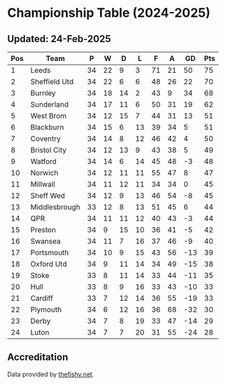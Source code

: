 # Championship Table (2024-2025)
## Updated: 24-Feb-2025

| Pos | Team | P | W | D | L | F | A | GD | Pts |
| --- | --- | --- | --- | --- | --- | --- | --- | --- | --- |
| 1 | Leeds | 34 | 22 | 9 | 3 | 71 | 21 | 50 | 75 |
| 2 | Sheffield Utd | 34 | 22 | 6 | 6 | 48 | 26 | 22 | 70 |
| 3 | Burnley | 34 | 18 | 14 | 2 | 43 | 9 | 34 | 68 |
| 4 | Sunderland | 34 | 17 | 11 | 6 | 50 | 31 | 19 | 62 |
| 5 | West Brom | 34 | 12 | 15 | 7 | 44 | 31 | 13 | 51 |
| 6 | Blackburn | 34 | 15 | 6 | 13 | 39 | 34 | 5 | 51 |
| 7 | Coventry | 34 | 14 | 8 | 12 | 46 | 42 | 4 | 50 |
| 8 | Bristol City | 34 | 12 | 13 | 9 | 43 | 38 | 5 | 49 |
| 9 | Watford | 34 | 14 | 6 | 14 | 45 | 48 | -3 | 48 |
| 10 | Norwich | 34 | 12 | 11 | 11 | 55 | 47 | 8 | 47 |
| 11 | Millwall | 34 | 11 | 12 | 11 | 34 | 34 | 0 | 45 |
| 12 | Sheff Wed | 34 | 12 | 9 | 13 | 46 | 54 | -8 | 45 |
| 13 | Middlesbrough | 33 | 12 | 8 | 13 | 51 | 45 | 6 | 44 |
| 14 | QPR | 34 | 11 | 11 | 12 | 40 | 43 | -3 | 44 |
| 15 | Preston | 34 | 9 | 15 | 10 | 36 | 41 | -5 | 42 |
| 16 | Swansea | 34 | 11 | 7 | 16 | 37 | 46 | -9 | 40 |
| 17 | Portsmouth | 34 | 10 | 9 | 15 | 43 | 56 | -13 | 39 |
| 18 | Oxford Utd | 34 | 9 | 11 | 14 | 34 | 49 | -15 | 38 |
| 19 | Stoke | 33 | 8 | 11 | 14 | 33 | 44 | -11 | 35 |
| 20 | Hull | 33 | 8 | 9 | 16 | 33 | 43 | -10 | 33 |
| 21 | Cardiff | 33 | 7 | 12 | 14 | 36 | 55 | -19 | 33 |
| 22 | Plymouth | 34 | 6 | 12 | 16 | 36 | 68 | -32 | 30 |
| 23 | Derby | 34 | 7 | 8 | 19 | 33 | 47 | -14 | 29 |
| 24 | Luton | 34 | 7 | 7 | 20 | 31 | 55 | -24 | 28 |

## Accreditation 

Data provided by [thefishy.net](https://www.thefishy.net/).